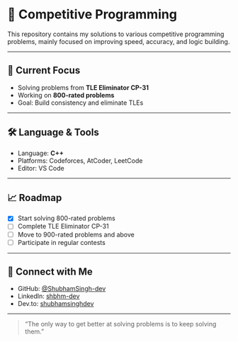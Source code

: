 # 🧠 Competitive Programming

This repository contains my solutions to various competitive programming problems, mainly focused on improving speed, accuracy, and logic building.

---

## 🎯 Current Focus

- Solving problems from **TLE Eliminator CP-31**
- Working on **800-rated problems**
- Goal: Build consistency and eliminate TLEs

---

## 🛠️ Language & Tools

- Language: **C++**
- Platforms: Codeforces, AtCoder, LeetCode
- Editor: VS Code

---

## 📈 Roadmap

- [x] Start solving 800-rated problems
- [ ] Complete TLE Eliminator CP-31
- [ ] Move to 900-rated problems and above
- [ ] Participate in regular contests

---

## 🤝 Connect with Me

- GitHub: [@ShubhamSingh-dev](https://github.com/ShubhamSingh-dev)
- LinkedIn: [shbhm-dev](www.linkedin.com/in/shbhm-dev)
- Dev.to: [shubhamsinghdev](https://dev.to/shubhamsinghdev)

---

> “The only way to get better at solving problems is to keep solving them.”

